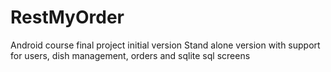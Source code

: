# RestMyOrder
Android course final project initial version
Stand alone version with support for users, dish management, orders and sqlite sql screens

